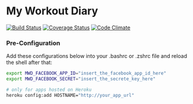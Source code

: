 My Workout Diary
================

[![Build Status](https://travis-ci.org/BraviSoftware/my-workout-diary.png?branch=master)](https://travis-ci.org/BraviSoftware/my-workout-diary)
[![Coverage Status](https://coveralls.io/repos/BraviSoftware/my-workout-diary/badge.png?branch=master)](https://coveralls.io/r/BraviSoftware/my-workout-diary?branch=master)
[![Code Climate](https://codeclimate.com/github/BraviSoftware/my-workout-diary.png)](https://codeclimate.com/github/BraviSoftware/my-workout-diary)



### Pre-Configuration
Add these configurations below into your .bashrc or .zshrc file and reload the shell after that:
```bash
export MWD_FACEBOOK_APP_ID="insert_the_facebook_app_id_here"
export MWD_FACEBOOK_SECRET="insert_the_secrete_key_here"

# only for apps hosted on Heroku
heroku config:add HOSTNAME="http://your_app_url"
```